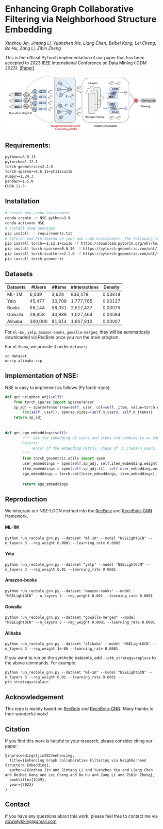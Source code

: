 # Enhancing Graph Collaborative Filtering via Neighborhood Structure Embedding

*Xinzhou Jin, Jintang Li, Yuanzhen Xie, Liang Chen, Beibei Kong, Lei Cheng, Bo Hu, Zang Li, Zibin Zheng*

This is the official PyTorch implementation of our paper that has been accepted to 2023 IEEE International Conference on Data Mining (ICDM 2023). [[Paper]]()

<img src="./figure/fig.png" alt="fig" style="zoom:100%;" />



## Requirements:

```
python>=3.9.13
pytorch>=1.12.1
torch-geometric>=2.2.0
torch-sparse>=0.6.15+pt112cu116
numpy>=1.24.3
pandas>=1.5.0
CUDA 11.6
```



## Installation

```bash
# create new conda environment
conda create -n NSE python=3.9
conda activate NSE
# install some packages
pip install -r requirements.txt
# PyTorch and PyG depend on your own cuda environment. The following instructions are for CUDA11.6.
pip install torch==1.12.1+cu116 -f https://download.pytorch.org/whl/torch/
pip install torch-sparse==0.6.16 -f https://pytorch-geometric.com/whl/torch-1.12.1+cu116.html
pip install torch-scatter==2.1.0 -f https://pytorch-geometric.com/whl/torch-1.12.1+cu116.html
pip install torch-geometric
```



## Datasets

| Datasets | #Users  | #Items | #Interactions | Density |
| -------- | ------- | ------ | ------------- | ------- |
| ML-1M    | 6,039   | 3,628  | 836,478       | 0.03818 |
| Yelp     | 45,477  | 30,708 | 1,777,765     | 0.00127 |
| Books    | 58,144  | 58,051 | 2,517,437     | 0.00075 |
| Gowalla  | 29,858  | 40,988 | 1,027,464     | 0.00084 |
| Alibaba  | 300,000 | 81,614 | 1,607,813     | 0.00007 |

For `ml-1m` , `yelp`, `amazon-books`, `gowalla-merged`, they will be automatically downloaded via RecBole once you run the main program.

For `alibaba`, we provide it under `dataset/`

```
cd dataset
unzip alibaba.zip
```



## Implementation of NSE:

NSE is easy to implement as follows (PyTorch-style):

```python
def get_neighbor_adj(self):
    from torch_sparse import SparseTensor
    sp_adj = SparseTensor(row=self._user, col=self._item, value=torch.ones(
        len(self._user)), sparse_sizes=(self.n_users, self.n_items))
    return sp_adj


def get_ego_embeddings(self):
        r""" Get the embedding of users and items and combine to an embedding matrix.
        Returns:
            Tensor of the embedding matrix. Shape of [n_items+n_users, embedding_dim]
        """
        from torch_geometric.utils import spmm
        user_embeddings = spmm(self.sp_adj, self.item_embedding.weight).to_dense()
        item_embeddings = spmm(self.sp_adj.t(), self.user_embedding.weight).to_dense()
        ego_embeddings = torch.cat([user_embeddings, item_embeddings], dim=0)

        return ego_embeddings
```



## Reproduction

We integrate our NSE-LGCN method into the [RecBole](https://recbole.io/) and [RecoBole-GNN](https://github.com/RUCAIBox/RecBole-GNN) framework.

#### ML-1M


```
python run_recbole_gnn.py --dataset "ml-1m" --model "NSELightGCN" --n_layers 3 --reg_weight 0.0001 --learning_rate 0.0002
```

#### Yelp


```
python run_recbole_gnn.py --dataset "yelp" --model "NSELightGCN" --n_layers 3 --reg_weight 0.01 --learning_rate 0.0001
```

#### Amazon-books


```
python run_recbole_gnn.py --dataset "amazon-books" --model "NSELightGCN" --n_layers 3 --reg_weight 0.001 --learning_rate 0.0001
```

#### Gowalla


```
python run_recbole_gnn.py --dataset "gowalla-merged" --model "NSELightGCN" --n_layers 3 --reg_weight 0.0001 --learning_rate 0.0001
```

#### Alibaba


```
python run_recbole_gnn.py --dataset "alibaba" --model "NSELightGCN" --n_layers 3 --reg_weight 1e-06 --learning_rate 0.0001
```





If you want to run on the synthetic datasets, add `--ptb_strategy=replace` to the above commands. For example:

```
python run_recbole_gnn.py --dataset "ml-1m" --model "NSELightGCN" --n_layers 3 --reg_weight 0.01 --learning_rate 0.0001 --ptb_strategy=replace
```



## Acknowledgement

This repo is mainly based on [RecBole](https://recbole.io/) and [RecoBole-GNN](https://github.com/RUCAIBox/RecBole-GNN). Many thanks to their wonderful work!



## Citation

If you find this work is helpful to your research, please consider citing our paper:

```
@inproceedings{jin2023enhancing,
  title={Enhancing Graph Collaborative Filtering via Neighborhood Structure Embedding},
  author={Xinzhou Jin and Jintang Li and Yuanzhen Xie and Liang Chen and Beibei Kong and Lei Cheng and Bo Hu and Zang Li and Zibin Zheng},
  booktitle={ICDM},
  year={2023}
}
```



## Contact

If you have any questions about this work, please feel free to contact me via downeykking@gmail.com
